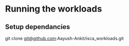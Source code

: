 # Running the workloads

## Setup dependancies

git clone git@github.com:Aayush-Ankit/isca_workloads.git
